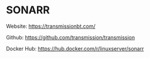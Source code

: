 # SONARR

Website: https://transmissionbt.com/

Github: https://github.com/transmission/transmission

Docker Hub: https://hub.docker.com/r/linuxserver/sonarr